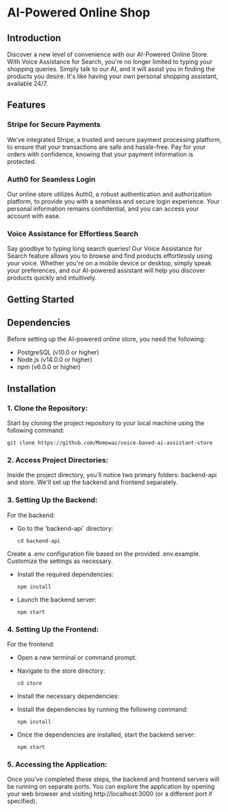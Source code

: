 # AI-Powered Online Shop


## Introduction

Discover a new level of convenience with our AI-Powered Online Store. With Voice Assistance for Search, you're no longer limited to typing your shopping queries. Simply talk to our AI, and it will assist you in finding the products you desire. It's like having your own personal shopping assistant, available 24/7.


## Features

### Stripe for Secure Payments
We've integrated Stripe, a trusted and secure payment processing platform, to ensure that your transactions are safe and hassle-free. Pay for your orders with confidence, knowing that your payment information is protected.

### Auth0 for Seamless Login
Our online store utilizes Auth0, a robust authentication and authorization platform, to provide you with a seamless and secure login experience. Your personal information remains confidential, and you can access your account with ease.

### Voice Assistance for Effortless Search
Say goodbye to typing long search queries! Our Voice Assistance for Search feature allows you to browse and find products effortlessly using your voice. Whether you're on a mobile device or desktop, simply speak your preferences, and our AI-powered assistant will help you discover products quickly and intuitively.

## Getting Started


## Dependencies

Before setting up the AI-powered online store, you need the following:

- PostgreSQL (v10.0 or higher)
- Node.js (v14.0.0 or higher)
- npm (v6.0.0 or higher)

## Installation

### 1. Clone the Repository:
Start by cloning the project repository to your local machine using the following command:

```
git clone https://github.com/Momowaz/voice-based-ai-assistant-store
```

### 2. Access Project Directories:
Inside the project directory, you'll notice two primary folders: backend-api and store. We'll set up the backend and frontend separately.

### 3. Setting Up the Backend:

For the backend:

- Go to the 'backend-api` directory:

  ``` 
  cd backend-api
  ```

Create a .env configuration file based on the provided .env.example. Customize the settings as necessary.

- Install the required dependencies:

  ```
  npm install
  ```

- Launch the backend server:

  ```
  npm start
  ```

### 4. Setting Up the Frontend:

For the frontend:

- Open a new terminal or command prompt.
- Navigate to the store directory:

  ```
  cd store
  ```

- Install the necessary dependencies:

- Install the dependencies by running the following command:

  ```
  npm install
  ```

- Once the dependencies are installed, start the backend server:
  ```
  npm start
  ```


### 5. Accessing the Application:
Once you've completed these steps, the backend and frontend servers will be running on separate ports. You can explore the application by opening your web browser and visiting http://localhost:3000 (or a different port if specified).
